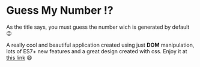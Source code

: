 # Guess My Number :interrobang:

As the title says, you must guess the number wich is generated by default  :wink:

A really cool and beautiful application created using just **DOM** manipulation, lots of ES7+ new features and a great design created with css.
Enjoy it at [this link](https://guessmynumber-dann.netlify.app/) :smile:

